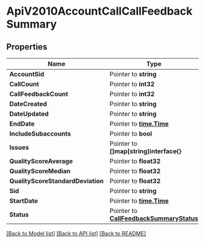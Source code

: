 # ApiV2010AccountCallCallFeedbackSummary

## Properties

Name | Type | Description | Notes
------------ | ------------- | ------------- | -------------
**AccountSid** | Pointer to **string** |  | [optional] 
**CallCount** | Pointer to **int32** |  | [optional] 
**CallFeedbackCount** | Pointer to **int32** |  | [optional] 
**DateCreated** | Pointer to **string** |  | [optional] 
**DateUpdated** | Pointer to **string** |  | [optional] 
**EndDate** | Pointer to [**time.Time**](time.Time.md) |  | [optional] 
**IncludeSubaccounts** | Pointer to **bool** |  | [optional] 
**Issues** | Pointer to **[]map[string]interface{}** |  | [optional] 
**QualityScoreAverage** | Pointer to **float32** |  | [optional] 
**QualityScoreMedian** | Pointer to **float32** |  | [optional] 
**QualityScoreStandardDeviation** | Pointer to **float32** |  | [optional] 
**Sid** | Pointer to **string** |  | [optional] 
**StartDate** | Pointer to [**time.Time**](time.Time.md) |  | [optional] 
**Status** | Pointer to [**CallFeedbackSummaryStatus**](call_feedback_summary_status.md) |  | [optional] 

[[Back to Model list]](../README.md#documentation-for-models) [[Back to API list]](../README.md#documentation-for-api-endpoints) [[Back to README]](../README.md)


